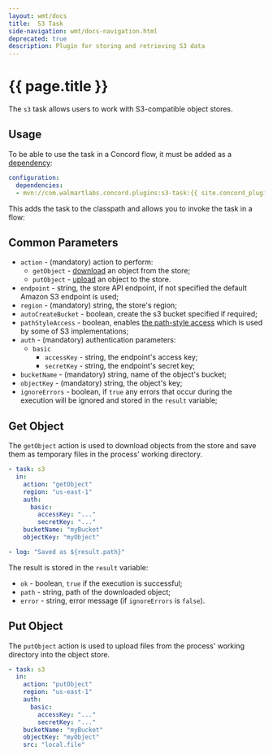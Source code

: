```yaml
---
layout: wmt/docs
title:  S3 Task
side-navigation: wmt/docs-navigation.html
deprecated: true
description: Plugin for storing and retrieving S3 data
---
```


# {{ page.title }}

The `s3` task allows users to work with S3-compatible object stores.

<a name="usage"/>

## Usage

To be able to use the task in a Concord flow, it must be added as a
[dependency](../processes-v1/configuration.html#dependencies):

```yaml
configuration:
  dependencies:
  - mvn://com.walmartlabs.concord.plugins:s3-task:{{ site.concord_plugins_version }}
```

This adds the task to the classpath and allows you to invoke the task in a flow:

## Common Parameters

- `action` - (mandatory) action to perform:
  - `getObject` - [download](#get-object) an object from the store;
  - `putObject` - [upload](#put-object) an object to the store.
- `endpoint` - string, the store API endpoint, if not specified the default
Amazon S3 endpoint is used;
- `region` - (mandatory) string, the store's region;
- `autoCreateBucket` - boolean, create the s3 bucket specified if required;
- `pathStyleAccess` - boolean, enables [the path-style access](https://docs.aws.amazon.com/AmazonS3/latest/dev/VirtualHosting.html)
which is used by some of S3 implementations;
- `auth` - (mandatory) authentication parameters:
  - `basic`
    - `accessKey` - string, the endpoint's access key;
    - `secretKey` - string, the endpoint's secret key;
- `bucketName` - (mandatory) string, name of the object's bucket;
- `objectKey` - (mandatory) string, the object's key;
- `ignoreErrors` - boolean, if `true` any errors that occur during
the execution will be ignored and stored in the `result` variable;

## Get Object

The `getObject` action is used to download objects from the store and save them
as temporary files in the process' working directory.

```yaml
- task: s3
  in:
    action: "getObject"
    region: "us-east-1"
    auth:
      basic:
        accessKey: "..."
        secretKey: "..."
    bucketName: "myBucket"
    objectKey: "myObject"

- log: "Saved as ${result.path}"
```

The result is stored in the `result` variable:
- `ok` - boolean, `true` if the execution is successful;
- `path` - string, path of the downloaded object;
- `error` - string, error message (if `ignoreErrors` is `false`).

## Put Object

The `putObject` action is used to upload files from the process' working
directory into the object store.

```yaml
- task: s3
  in:
    action: "putObject"
    region: "us-east-1"
    auth:
      basic:
        accessKey: "..."
        secretKey: "..."
    bucketName: "myBucket"
    objectKey: "myObject"
    src: "local.file"
```

